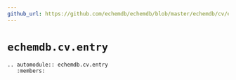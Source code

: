 ```yaml
---
github_url: https://github.com/echemdb/echemdb/blob/master/echemdb/cv/entry.py
---
```


# `echemdb.cv.entry`
```{eval-rst}
.. automodule:: echemdb.cv.entry
   :members:
```